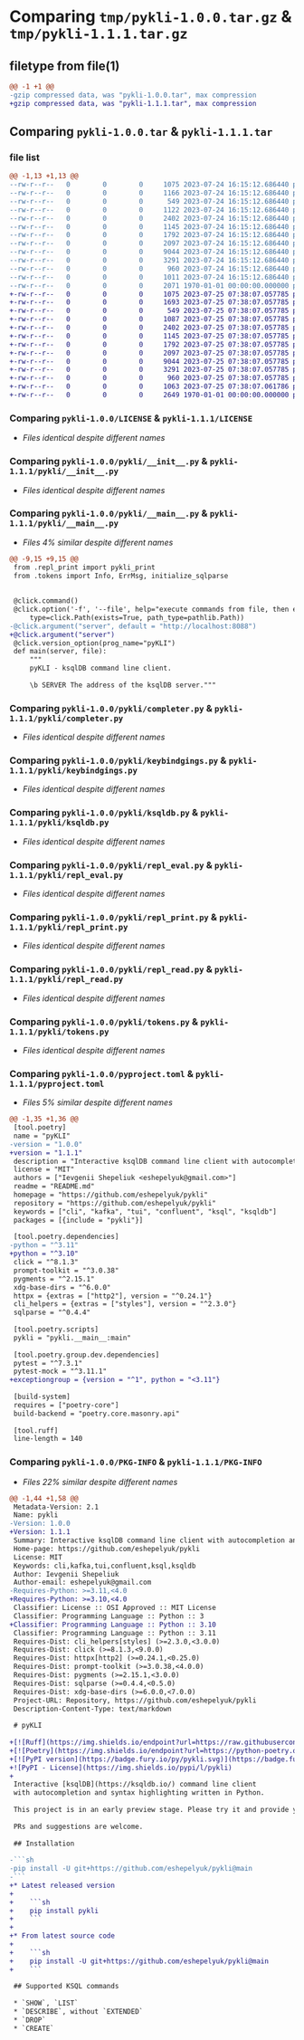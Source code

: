 # Comparing `tmp/pykli-1.0.0.tar.gz` & `tmp/pykli-1.1.1.tar.gz`

## filetype from file(1)

```diff
@@ -1 +1 @@
-gzip compressed data, was "pykli-1.0.0.tar", max compression
+gzip compressed data, was "pykli-1.1.1.tar", max compression
```

## Comparing `pykli-1.0.0.tar` & `pykli-1.1.1.tar`

### file list

```diff
@@ -1,13 +1,13 @@
--rw-r--r--   0        0        0     1075 2023-07-24 16:15:12.686440 pykli-1.0.0/LICENSE
--rw-r--r--   0        0        0     1166 2023-07-24 16:15:12.686440 pykli-1.0.0/README.md
--rw-r--r--   0        0        0      549 2023-07-24 16:15:12.686440 pykli-1.0.0/pykli/__init__.py
--rw-r--r--   0        0        0     1122 2023-07-24 16:15:12.686440 pykli-1.0.0/pykli/__main__.py
--rw-r--r--   0        0        0     2402 2023-07-24 16:15:12.686440 pykli-1.0.0/pykli/completer.py
--rw-r--r--   0        0        0     1145 2023-07-24 16:15:12.686440 pykli-1.0.0/pykli/keybindgings.py
--rw-r--r--   0        0        0     1792 2023-07-24 16:15:12.686440 pykli-1.0.0/pykli/ksqldb.py
--rw-r--r--   0        0        0     2097 2023-07-24 16:15:12.686440 pykli-1.0.0/pykli/repl_eval.py
--rw-r--r--   0        0        0     9044 2023-07-24 16:15:12.686440 pykli-1.0.0/pykli/repl_print.py
--rw-r--r--   0        0        0     3291 2023-07-24 16:15:12.686440 pykli-1.0.0/pykli/repl_read.py
--rw-r--r--   0        0        0      960 2023-07-24 16:15:12.686440 pykli-1.0.0/pykli/tokens.py
--rw-r--r--   0        0        0     1011 2023-07-24 16:15:12.686440 pykli-1.0.0/pyproject.toml
--rw-r--r--   0        0        0     2071 1970-01-01 00:00:00.000000 pykli-1.0.0/PKG-INFO
+-rw-r--r--   0        0        0     1075 2023-07-25 07:38:07.057785 pykli-1.1.1/LICENSE
+-rw-r--r--   0        0        0     1693 2023-07-25 07:38:07.057785 pykli-1.1.1/README.md
+-rw-r--r--   0        0        0      549 2023-07-25 07:38:07.057785 pykli-1.1.1/pykli/__init__.py
+-rw-r--r--   0        0        0     1087 2023-07-25 07:38:07.057785 pykli-1.1.1/pykli/__main__.py
+-rw-r--r--   0        0        0     2402 2023-07-25 07:38:07.057785 pykli-1.1.1/pykli/completer.py
+-rw-r--r--   0        0        0     1145 2023-07-25 07:38:07.057785 pykli-1.1.1/pykli/keybindgings.py
+-rw-r--r--   0        0        0     1792 2023-07-25 07:38:07.057785 pykli-1.1.1/pykli/ksqldb.py
+-rw-r--r--   0        0        0     2097 2023-07-25 07:38:07.057785 pykli-1.1.1/pykli/repl_eval.py
+-rw-r--r--   0        0        0     9044 2023-07-25 07:38:07.057785 pykli-1.1.1/pykli/repl_print.py
+-rw-r--r--   0        0        0     3291 2023-07-25 07:38:07.057785 pykli-1.1.1/pykli/repl_read.py
+-rw-r--r--   0        0        0      960 2023-07-25 07:38:07.057785 pykli-1.1.1/pykli/tokens.py
+-rw-r--r--   0        0        0     1063 2023-07-25 07:38:07.061786 pykli-1.1.1/pyproject.toml
+-rw-r--r--   0        0        0     2649 1970-01-01 00:00:00.000000 pykli-1.1.1/PKG-INFO
```

### Comparing `pykli-1.0.0/LICENSE` & `pykli-1.1.1/LICENSE`

 * *Files identical despite different names*

### Comparing `pykli-1.0.0/pykli/__init__.py` & `pykli-1.1.1/pykli/__init__.py`

 * *Files identical despite different names*

### Comparing `pykli-1.0.0/pykli/__main__.py` & `pykli-1.1.1/pykli/__main__.py`

 * *Files 4% similar despite different names*

```diff
@@ -9,15 +9,15 @@
 from .repl_print import pykli_print
 from .tokens import Info, ErrMsg, initialize_sqlparse
 
 
 @click.command()
 @click.option('-f', '--file', help="execute commands from file, then exit",
     type=click.Path(exists=True, path_type=pathlib.Path))
-@click.argument("server", default = "http://localhost:8088")
+@click.argument("server")
 @click.version_option(prog_name="pyKLI")
 def main(server, file):
     """
     pyKLI - ksqlDB command line client.
 
     \b SERVER The address of the ksqlDB server."""
```

### Comparing `pykli-1.0.0/pykli/completer.py` & `pykli-1.1.1/pykli/completer.py`

 * *Files identical despite different names*

### Comparing `pykli-1.0.0/pykli/keybindgings.py` & `pykli-1.1.1/pykli/keybindgings.py`

 * *Files identical despite different names*

### Comparing `pykli-1.0.0/pykli/ksqldb.py` & `pykli-1.1.1/pykli/ksqldb.py`

 * *Files identical despite different names*

### Comparing `pykli-1.0.0/pykli/repl_eval.py` & `pykli-1.1.1/pykli/repl_eval.py`

 * *Files identical despite different names*

### Comparing `pykli-1.0.0/pykli/repl_print.py` & `pykli-1.1.1/pykli/repl_print.py`

 * *Files identical despite different names*

### Comparing `pykli-1.0.0/pykli/repl_read.py` & `pykli-1.1.1/pykli/repl_read.py`

 * *Files identical despite different names*

### Comparing `pykli-1.0.0/pykli/tokens.py` & `pykli-1.1.1/pykli/tokens.py`

 * *Files identical despite different names*

### Comparing `pykli-1.0.0/pyproject.toml` & `pykli-1.1.1/pyproject.toml`

 * *Files 5% similar despite different names*

```diff
@@ -1,35 +1,36 @@
 [tool.poetry]
 name = "pyKLI"
-version = "1.0.0"
+version = "1.1.1"
 description = "Interactive ksqlDB command line client with autocompletion and syntax highlighting"
 license = "MIT"
 authors = ["Ievgenii Shepeliuk <eshepelyuk@gmail.com>"]
 readme = "README.md"
 homepage = "https://github.com/eshepelyuk/pykli"
 repository = "https://github.com/eshepelyuk/pykli"
 keywords = ["cli", "kafka", "tui", "confluent", "ksql", "ksqldb"]
 packages = [{include = "pykli"}]
 
 [tool.poetry.dependencies]
-python = "^3.11"
+python = "^3.10"
 click = "^8.1.3"
 prompt-toolkit = "^3.0.38"
 pygments = "^2.15.1"
 xdg-base-dirs = "^6.0.0"
 httpx = {extras = ["http2"], version = "^0.24.1"}
 cli_helpers = {extras = ["styles"], version = "^2.3.0"}
 sqlparse = "^0.4.4"
 
 [tool.poetry.scripts]
 pykli = "pykli.__main__:main"
 
 [tool.poetry.group.dev.dependencies]
 pytest = "^7.3.1"
 pytest-mock = "^3.11.1"
+exceptiongroup = {version = "^1", python = "<3.11"}
 
 [build-system]
 requires = ["poetry-core"]
 build-backend = "poetry.core.masonry.api"
 
 [tool.ruff]
 line-length = 140
```

### Comparing `pykli-1.0.0/PKG-INFO` & `pykli-1.1.1/PKG-INFO`

 * *Files 22% similar despite different names*

```diff
@@ -1,44 +1,58 @@
 Metadata-Version: 2.1
 Name: pykli
-Version: 1.0.0
+Version: 1.1.1
 Summary: Interactive ksqlDB command line client with autocompletion and syntax highlighting
 Home-page: https://github.com/eshepelyuk/pykli
 License: MIT
 Keywords: cli,kafka,tui,confluent,ksql,ksqldb
 Author: Ievgenii Shepeliuk
 Author-email: eshepelyuk@gmail.com
-Requires-Python: >=3.11,<4.0
+Requires-Python: >=3.10,<4.0
 Classifier: License :: OSI Approved :: MIT License
 Classifier: Programming Language :: Python :: 3
+Classifier: Programming Language :: Python :: 3.10
 Classifier: Programming Language :: Python :: 3.11
 Requires-Dist: cli_helpers[styles] (>=2.3.0,<3.0.0)
 Requires-Dist: click (>=8.1.3,<9.0.0)
 Requires-Dist: httpx[http2] (>=0.24.1,<0.25.0)
 Requires-Dist: prompt-toolkit (>=3.0.38,<4.0.0)
 Requires-Dist: pygments (>=2.15.1,<3.0.0)
 Requires-Dist: sqlparse (>=0.4.4,<0.5.0)
 Requires-Dist: xdg-base-dirs (>=6.0.0,<7.0.0)
 Project-URL: Repository, https://github.com/eshepelyuk/pykli
 Description-Content-Type: text/markdown
 
 # pyKLI
 
+[![Ruff](https://img.shields.io/endpoint?url=https://raw.githubusercontent.com/charliermarsh/ruff/main/assets/badge/v2.json)](https://github.com/astral-sh/ruff)
+[![Poetry](https://img.shields.io/endpoint?url=https://python-poetry.org/badge/v0.json)](https://python-poetry.org/)
+[![PyPI version](https://badge.fury.io/py/pykli.svg)](https://badge.fury.io/py/pykli)
+![PyPI - License](https://img.shields.io/pypi/l/pykli)
+
 Interactive [ksqlDB](https://ksqldb.io/) command line client
 with autocompletion and syntax highlighting written in Python.
 
 This project is in an early preview stage. Please try it and provide your feedback.
 
 PRs and suggestions are welcome.
 
 ## Installation
 
-```sh
-pip install -U git+https://github.com/eshepelyuk/pykli@main
-```
+* Latest released version
+
+    ```sh
+    pip install pykli
+    ```
+
+* From latest source code
+
+    ```sh
+    pip install -U git+https://github.com/eshepelyuk/pykli@main
+    ```
 
 ## Supported KSQL commands
 
 * `SHOW`, `LIST`
 * `DESCRIBE`, without `EXTENDED`
 * `DROP`
 * `CREATE`
```

